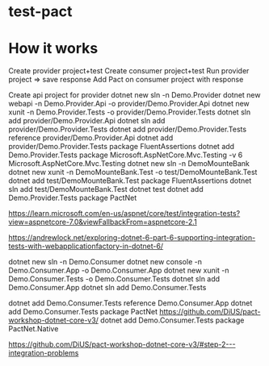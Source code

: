 # test-pact
# How it works
Create provider project+test
Create consumer project+test
Run provider project => save response
Add Pact on consumer project with response

Create api project for provider
dotnet new sln -n Demo.Provider
dotnet new webapi -n Demo.Provider.Api -o provider/Demo.Provider.Api
dotnet new xunit -n Demo.Provider.Tests -o provider/Demo.Provider.Tests
dotnet sln add provider/Demo.Provider.Api
dotnet sln add provider/Demo.Provider.Tests
dotnet add provider/Demo.Provider.Tests reference provider/Demo.Provider.Api
dotnet add provider/Demo.Provider.Tests package FluentAssertions
dotnet add Demo.Provider.Tests package Microsoft.AspNetCore.Mvc.Testing -v 6
Microsoft.AspNetCore.Mvc.Testing
    dotnet new sln -n DemoMounteBank
    dotnet new xunit -n DemoMounteBank.Test -o test/DemoMounteBank.Test
    dotnet add test/DemoMounteBank.Test package FluentAssertions
    dotnet sln add test/DemoMounteBank.Test
    dotnet test
    dotnet add Demo.Provider.Tests package PactNet

https://learn.microsoft.com/en-us/aspnet/core/test/integration-tests?view=aspnetcore-7.0&viewFallbackFrom=aspnetcore-2.1

https://andrewlock.net/exploring-dotnet-6-part-6-supporting-integration-tests-with-webapplicationfactory-in-dotnet-6/


dotnet new sln -n Demo.Consumer
dotnet new console -n Demo.Consumer.App -o Demo.Consumer.App
dotnet new xunit -n Demo.Consumer.Tests -o Demo.Consumer.Tests
dotnet sln add Demo.Consumer.App
dotnet sln add Demo.Consumer.Tests

dotnet add Demo.Consumer.Tests reference Demo.Consumer.App
dotnet add Demo.Consumer.Tests package PactNet
https://github.com/DiUS/pact-workshop-dotnet-core-v3/
dotnet add Demo.Consumer.Tests package PactNet.Native


https://github.com/DiUS/pact-workshop-dotnet-core-v3/#step-2---integration-problems


